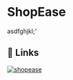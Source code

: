 
# ShopEase

asdfghjkl;'


## 🔗 Links
[![shopease](https://imgs.search.brave.com/W9o57kAS1BALJD3Kmj0yyN9ysFxDP6RZ86BVisXG7PY/rs:fit:500:0:0:0/g:ce/aHR0cHM6Ly9iZ3Iu/Y29tL3dwLWNvbnRl/bnQvdXBsb2Fkcy8y/MDI1LzAzL3JldmUt/aW1hZ2UtYWktcGhv/dG8tZ2VuZXJhdG9y/LTUucG5n)](https://timeflowsneverend.github.io/DemoWebpage/)


